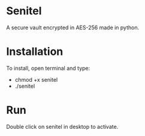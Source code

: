 # Senitel
A secure vault encrypted in AES-256 made in python.

# Installation
To install, open terminal and type:
* chmod +x senitel
* ./senitel

# Run
Double click on senitel in desktop to activate.
